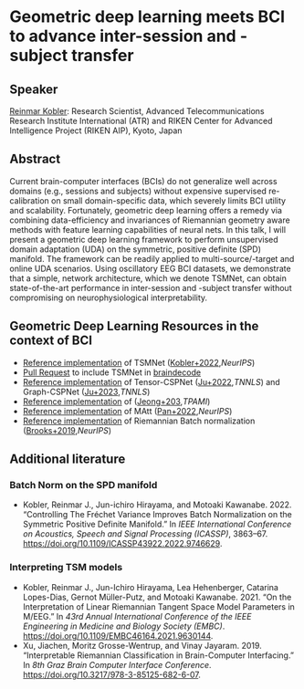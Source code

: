 # Geometric deep learning meets BCI to advance inter-session and -subject transfer


## Speaker
[Reinmar Kobler](https://scholar.google.at/citations?user=hE8CJYIAAAAJ):  Research Scientist, Advanced Telecommunications Research Institute International (ATR) and RIKEN Center for Advanced Intelligence Project (RIKEN AIP), Kyoto, Japan


## Abstract
Current brain-computer interfaces (BCIs) do not generalize well across domains (e.g., sessions and subjects) without expensive supervised re-calibration on small domain-specific data, which severely limits BCI utility and scalability. Fortunately, geometric deep learning offers a remedy via combining data-efficiency and invariances of Riemannian geometry aware methods with feature learning capabilities of neural nets. In this talk, I will present a geometric deep learning framework to perform unsupervised domain adaptation (UDA) on the symmetric, positive definite (SPD) manifold. The framework can be readily applied to multi-source/-target and online UDA scenarios. Using oscillatory EEG BCI datasets, we demonstrate that a simple, network architecture, which we denote TSMNet, can obtain state-of-the-art performance in inter-session and -subject transfer without compromising on neurophysiological interpretability.


## Geometric Deep Learning Resources in the context of BCI

- [Reference implementation](https://github.com/rkobler/TSMNet ) of TSMNet ([Kobler+2022](https://proceedings.neurips.cc/paper_files/paper/2022/hash/28ef7ee7cd3e03093acc39e1272411b7-Abstract-Conference.html),*NeurIPS*)
- [Pull Request](https://github.com/braindecode/braindecode/pull/534) to include TSMNet in [braindecode](https://github.com/braindecode/braindecode)
- [Reference implementation](https://github.com/GeometricBCI/Tensor-CSPNet-and-Graph-CSPNet) of Tensor-CSPNet ([Ju+2022](https://ieeexplore.ieee.org/document/9805775),*TNNLS*) and Graph-CSPNet ([Ju+2023](https://ieeexplore.ieee.org/document/10255369),*TNNLS*)
- [Reference implementation](https://github.com/ku-milab/Deep-Efficient-Continuous-Manifold-Learning) of ([Jeong+203](https://ieeexplore.ieee.org/document/10266751/),*TPAMI*)
- [Reference implementation](https://github.com/cecnl/matt) of MAtt ([Pan+2022](https://proceedings.neurips.cc/paper_files/paper/2022/hash/c981fd12b1d5703f19bd8289da9fc996-Abstract-Conference.html),*NeurIPS*)
- [Reference implementation](https://papers.nips.cc/paper_files/paper/2019/file/6e69ebbfad976d4637bb4b39de261bf7-Supplemental.zip) of Riemannian Batch normalization ([Brooks+2019](https://papers.nips.cc/paper_files/paper/2019/hash/6e69ebbfad976d4637bb4b39de261bf7-Abstract.html),*NeurIPS*)

## Additional literature
### Batch Norm on the SPD manifold
- Kobler, Reinmar J., Jun-ichiro Hirayama, and Motoaki Kawanabe. 2022. “Controlling The Fréchet Variance Improves Batch Normalization on the Symmetric Positive Definite Manifold.” In _IEEE International Conference on Acoustics, Speech and Signal Processing (ICASSP)_, 3863–67. https://doi.org/10.1109/ICASSP43922.2022.9746629.
### Interpreting TSM models
- Kobler, Reinmar J., Jun-Ichiro Hirayama, Lea Hehenberger, Catarina Lopes-Dias, Gernot Müller-Putz, and Motoaki Kawanabe. 2021. “On the Interpretation of Linear Riemannian Tangent Space Model Parameters in M/EEG.” In _43rd Annual International Conference of the IEEE Engineering in Medicine and Biology Society (EMBC)_. https://doi.org/10.1109/EMBC46164.2021.9630144.
- Xu, Jiachen, Moritz Grosse-Wentrup, and Vinay Jayaram. 2019. “Interpretable Riemannian Classification in Brain-Computer Interfacing.” In _8th Graz Brain Computer Interface Conference_. https://doi.org/10.3217/978-3-85125-682-6-07.





